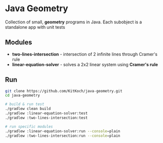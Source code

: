 # Java Geometry

Collection of small, **geometry** programs in Java. Each subobject is a
standalone app with unit tests

## Modules
- **two-lines-intersection** - intersection of 2 infinite lines through
Cramer's rule
- **linear-equation-solver** - solves a 2x2 linear system using **Cramer's rule**

## Run
```bash
git clone https://github.com/KitKoch/java-geometry.git
cd java-geometry

# build & run test
./gradlew clean build
./gradlew :linear-equation-solver:test
./gradlew :two-lines-intersection:test 

# run specific modules
./gradlew :linear-equation-solver:run --console=plain
./gradlew :two-lines-intersection:run --console=plain

